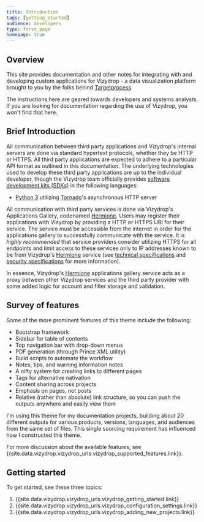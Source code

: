```yaml
---
title: Introduction
tags: [getting_started]
audience: developers
type: first_page
homepage: true
---
```


## Overview 

This site provides documentation and other notes for integrating with and developing custom applications for Vizydrop - a data visualization platform brought to you by the folks behind [Targetprocess](http://www.targetprocess.com/).

The instructions here are geared towards developers and systems analysts.  If you are looking for documentation regarding the use of Vizydrop, you won't find that here.

## Brief Introduction

All communication between third party applications and Vizydrop's internal servers are done via standard hypertext protocols, whether they be HTTP or HTTPS.  All third party applications are expected to adhere to a particular API format as outlined in this documentation.  The underlying technologies used to develop these third party applications are up to the individual developer, though the Vizydrop team officially provides [software development kits (SDKs)](sdk/summary.md) in the following languages:

- [Python 3](../vizydrop/vizydrop_python_sdk.html) utilizing [Tornado](http://tornado-web.org)'s asynchronous HTTP server

All communication with third party services is done via Vizydrop's Applications Gallery, codenamed <a href="#" data-toggle="tooltip" data-original-title="{{site.data.vizydrop.vizydrop_glossary.hermione}}">Hermione</a>.  Users may register their applications with Vizydrop by providing a HTTP or HTTPS URI for their service.  The service must be accessible from the internet in order for the applications gallery to successfully communicate with the service.  It is _highly recommended_ that service providers consider utilizing HTTPS for all endpoints and limit access to these services only to IP addresses known to be from Vizydrop's <a href="#" data-toggle="tooltip" data-original-title="{{site.data.vizydrop.vizydrop_glossary.hermione}}">Hermione</a> service (see [technical specifications](tech-spec.md) and [security specifications](security.md) for more information).

In essence, Vizydrop's <a href="#" data-toggle="tooltip" data-original-title="{{site.data.vizydrop.vizydrop_glossary.hermione}}">Hermione</a> applications gallery service acts as a proxy between other Vizydrop services and the third party provider with some added logic for account and filter storage and validation.


## Survey of features

Some of the more prominent features of this theme include the following:

* Bootstrap framework
* Sidebar for table of contents
* Top navigation bar with drop-down menus
* PDF generation (through Prince XML utility)
* Build scripts to automate the workflow
* Notes, tips, and warning information notes
* A nifty system for creating links to different pages
* Tags for alternative nativation
* Content sharing across projects
* Emphasis on pages, not posts
* Relative (rather than absolute) link structure, so you can push the outputs anywhere and easily view them

I'm using this theme for my documentation projects, building about 20 different outputs for various products, versions, languages, and audiences from the same set of files. This single sourcing requirement has influenced how I constructed this theme.

For more discussion about the available features, see {{site.data.vizydrop.vizydrop_urls.vizydrop_supported_features.link}}.

## Getting started

To get started, see these three topics:

1. {{site.data.vizydrop.vizydrop_urls.vizydrop_getting_started.link}}
2. {{site.data.vizydrop.vizydrop_urls.vizydrop_configuration_settings.link}}
3. {{site.data.vizydrop.vizydrop_urls.vizydrop_adding_new_projects.link}}

